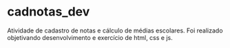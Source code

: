# cadnotas_dev
Atividade de cadastro de notas e cálculo de médias escolares. Foi realizado objetivando desenvolvimento e exercício de html, css e js.
